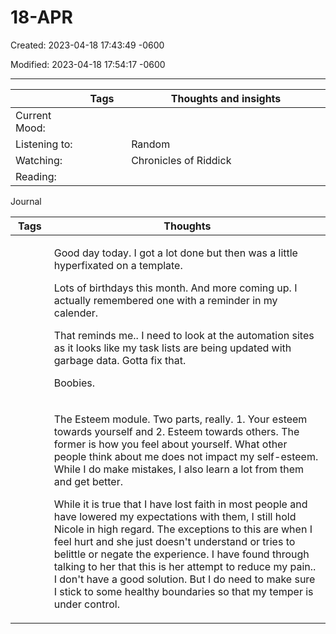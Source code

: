 # 18-APR

Created: 2023-04-18 17:43:49 -0600

Modified: 2023-04-18 17:54:17 -0600

---

<table>
<colgroup>
<col style="width: 21%" />
<col style="width: 15%" />
<col style="width: 62%" />
</colgroup>
<thead>
<tr class="header">
<th></th>
<th>Tags</th>
<th>Thoughts and insights</th>
</tr>
</thead>
<tbody>
<tr class="odd">
<td>Current Mood:</td>
<td><blockquote>
<p></p>
</blockquote></td>
<td></td>
</tr>
<tr class="even">
<td>Listening to:</td>
<td></td>
<td>Random</td>
</tr>
<tr class="odd">
<td>Watching:</td>
<td></td>
<td>Chronicles of Riddick</td>
</tr>
<tr class="even">
<td>Reading:</td>
<td></td>
<td></td>
</tr>
</tbody>
</table>

Journal

<table>
<colgroup>
<col style="width: 12%" />
<col style="width: 87%" />
</colgroup>
<thead>
<tr class="header">
<th>Tags</th>
<th>Thoughts</th>
</tr>
</thead>
<tbody>
<tr class="odd">
<td><blockquote>
<p></p>
</blockquote></td>
<td><p>Good day today. I got a lot done but then was a little hyperfixated on a template.</p>
<p></p>
<p>Lots of birthdays this month. And more coming up. I actually remembered one with a reminder in my calender.</p>
<p></p>
<p>That reminds me.. I need to look at the automation sites as it looks like my task lists are being updated with garbage data. Gotta fix that.</p>
<p></p>
<p>Boobies.</p>
<p></p>
<p></p>
<p></p></td>
</tr>
<tr class="even">
<td><blockquote>
<p></p>
</blockquote></td>
<td><p>The Esteem module. Two parts, really. 1. Your esteem towards yourself and 2. Esteem towards others. The former is how you feel about yourself. What other people think about me does not impact my self-esteem. While I do make mistakes, I also learn a lot from them and get better.</p>
<p></p>
<p>While it is true that I have lost faith in most people and have lowered my expectations with them, I still hold Nicole in high regard. The exceptions to this are when I feel hurt and she just doesn't understand or tries to belittle or negate the experience. I have found through talking to her that this is her attempt to reduce my pain.. I don't have a good solution. But I do need to make sure I stick to some healthy boundaries so that my temper is under control.</p></td>
</tr>
</tbody>
</table>
